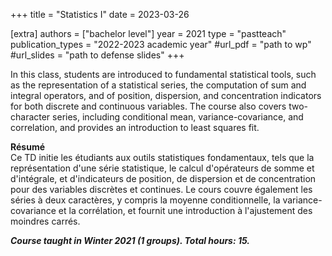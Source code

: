 +++
title = "Statistics I"
date = 2023-03-26

[extra]
authors = ["bachelor level"]
year = 2021
type = "pastteach"
publication_types = "2022-2023 academic year"
#url_pdf = "path to wp"
#url_slides = "path to defense slides"
+++

In this class, students are introduced to fundamental statistical tools, such as the representation of a statistical series, the computation of sum and integral operators, and of position, dispersion, and concentration indicators for both discrete and continuous variables. The course also covers two-character series, including conditional mean, variance-covariance, and correlation, and provides an introduction to least squares fit.

**Résumé**    
Ce TD initie les étudiants aux outils statistiques fondamentaux, tels que la représentation d'une série statistique, le calcul d'opérateurs de somme et d'intégrale, et d'indicateurs de position, de dispersion et de concentration pour des variables discrètes et continues. Le cours couvre également les séries à deux caractères, y compris la moyenne conditionnelle, la variance-covariance et la corrélation, et fournit une introduction à l'ajustement des moindres carrés.

***Course taught in Winter 2021 (1 groups). Total hours: 15.***